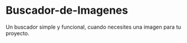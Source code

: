 # Buscador-de-Imagenes
Un buscador simple y funcional, cuando necesites una imagen para tu proyecto.
